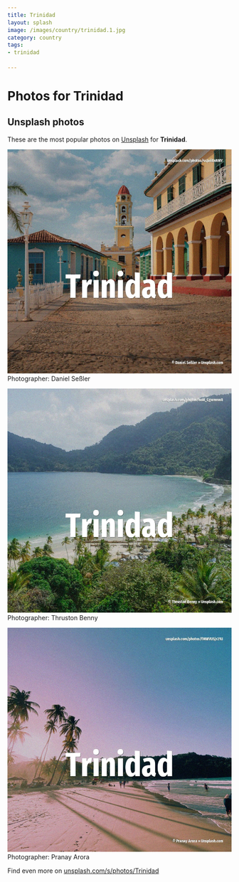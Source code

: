 ```yaml
---
title: Trinidad
layout: splash
image: /images/country/trinidad.1.jpg
category: country
tags:
- trinidad

---
```

# Photos for Trinidad
 
## Unsplash photos
These are the most popular photos on [Unsplash](https://unsplash.com) for **Trinidad**.
 
![Trinidad](/images/country/trinidad.1.jpg)
Photographer:  Daniel Seßler
 
![Trinidad](/images/country/trinidad.2.jpg)
Photographer:  Thruston Benny
 
![Trinidad](/images/country/trinidad.3.jpg)
Photographer:  Pranay Arora
 
Find even more on [unsplash.com/s/photos/Trinidad](https://unsplash.com/s/photos/Trinidad)
 

